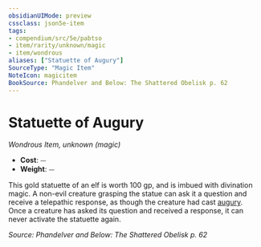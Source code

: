 ```yaml
---
obsidianUIMode: preview
cssclass: json5e-item
tags:
- compendium/src/5e/pabtso
- item/rarity/unknown/magic
- item/wondrous
aliases: ["Statuette of Augury"]
SourceType: "Magic Item"
NoteIcon: magicitem
BookSource: Phandelver and Below: The Shattered Obelisk p. 62
---
```

# Statuette of Augury
*Wondrous Item, unknown (magic)*  

- **Cost**: ⏤
- **Weight**: ⏤

This gold statuette of an elf is worth 100 gp, and is imbued with divination magic. A non-evil creature grasping the statue can ask it a question and receive a telepathic response, as though the creature had cast [augury](/2-Mechanics/CLI/spells/augury.md). Once a creature has asked its question and received a response, it can never activate the statuette again.

*Source: Phandelver and Below: The Shattered Obelisk p. 62*